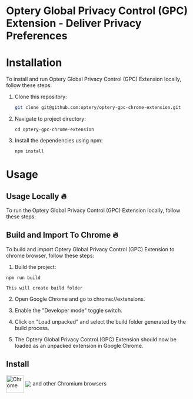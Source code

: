 # Optery Global Privacy Control (GPC) Extension - Deliver Privacy Preferences

# Installation

To install and run Optery Global Privacy Control (GPC) Extension locally, follow these steps:

1. Clone this repository:

   ```bash
   git clone git@github.com:optery/optery-gpc-chrome-extension.git
   ```
2. Navigate to project directory:

   ```
   cd optery-gpc-chrome-extension
   ```
4. Install the dependencies using npm:
   ```
   npm install
   ```
# Usage
## Usage Locally  🔥
To run the Optery Global Privacy Control (GPC) Extension locally, follow these steps:

## Build and Import To Chrome 🔥
To build and import Optery Global Privacy Control (GPC) Extension to chrome browser, follow these steps:

1. Build the project:
```
npm run build
```
`This will create build folder`

2. Open Google Chrome and go to chrome://extensions.

3. Enable the "Developer mode" toggle switch.

4. Click on "Load unpacked" and select the build folder generated by the build process.

5. The Optery Global Privacy Control (GPC) Extension should now be loaded as an unpacked extension in Google Chrome.

## Install

[link-chrome]: https://chromewebstore.google.com/detail/optery-global-privacy-con/nkiidnpgmddigajgebjhcdiklebfoomm?utm_source=gpc_extension&utm_medium=chrome_webstore&utm_campaign=gpc_extension_github

[<img src="https://raw.githubusercontent.com/alrra/browser-logos/90fdf03c/src/chrome/chrome.svg" width="48" alt="Chrome" valign="middle">][link-chrome] [<img valign="middle" src="https://img.shields.io/github/v/release/optery/optery-gpc-chrome-extension">][link-chrome] and other Chromium browsers

